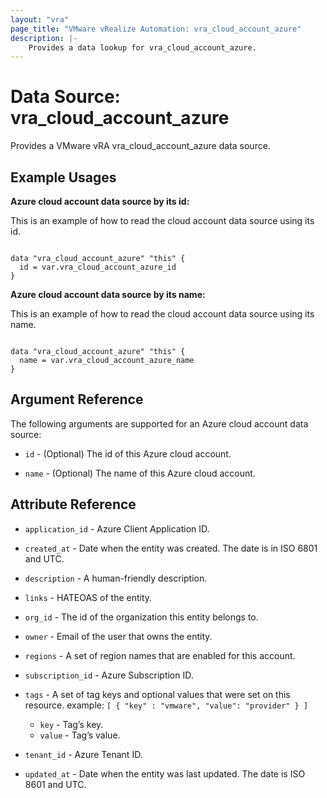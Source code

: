 ```yaml
---
layout: "vra"
page_title: "VMware vRealize Automation: vra_cloud_account_azure"
description: |-
    Provides a data lookup for vra_cloud_account_azure.
---
```


# Data Source: vra\_cloud\_account\_azure

Provides a VMware vRA vra_cloud_account_azure data source.

## Example Usages

**Azure cloud account data source by its id:**

This is an example of how to read the cloud account data source using its id.

```hcl

data "vra_cloud_account_azure" "this" {
  id = var.vra_cloud_account_azure_id
}

```

**Azure cloud account data source by its name:**

This is an example of how to read the cloud account data source using its name.

```hcl

data "vra_cloud_account_azure" "this" {
  name = var.vra_cloud_account_azure_name
}

```



## Argument Reference

The following arguments are supported for an Azure cloud account data source:

* `id` - (Optional) The id of this Azure cloud account.

* `name` - (Optional) The name of this Azure cloud account.

## Attribute Reference

* `application_id` - Azure Client Application ID.

* `created_at` - Date when the entity was created. The date is in ISO 6801 and UTC.

* `description` - A human-friendly description.

* `links` - HATEOAS of the entity.

* `org_id` - The id of the organization this entity belongs to.

* `owner` - Email of the user that owns the entity.

* `regions` - A set of region names that are enabled for this account.

* `subscription_id` - Azure Subscription ID.

* `tags` - A set of tag keys and optional values that were set on this resource.
example: `[ { "key" : "vmware", "value": "provider" } ]`
  * `key` - Tag’s key.
  * `value` - Tag’s value.

* `tenant_id` - Azure Tenant ID.

* `updated_at` - Date when the entity was last updated. The date is ISO 8601 and UTC.
